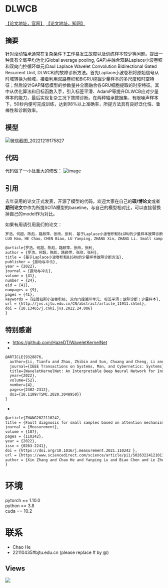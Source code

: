 # DLWCB

[【论文地址，官网】](http://jvs.sjtu.edu.cn/CN/abstract/abstract11911.shtml)
[【论文地址，知网】](https://doi.org/10.13465/j.cnki.jvs.2022.24.006)

## 摘要

针对滚动轴承通常在复杂条件下工作易发生故障以及训练样本较少等问题。提出一种具有全局平均池化(Global average pooling, GAP)并融合双路Laplace小波卷积和双向门控循环单元(Daul Laplace Wavelet Convolution Bidirectional Gated Recurrent Unit, DLWCB)的故障诊断方法。首先Laplace小波卷积将原始信号从时域转换为频域，接着利用双路卷积和BiGRU挖掘少量样本的多尺度和时空特征；然后设计GAP降低模型的参数量并全面融合各GRU细胞提取的时空特征。其中从优化算法和目标函数入手，引入标签平滑、AdamP等提升DLWCB应对少量样本的能力，最后实现复杂工况下故障诊断。在两种轴承数据集、有限噪声样本下，50秒内便可完成训练，达到98%以上准确率，所提方法具有良好泛化性、鲁棒性和诊断效率。
    
## 模型

![微信截图_20221219175827](https://user-images.githubusercontent.com/19371493/208401271-1d998bdd-7e84-46d7-8b29-2436bab46188.png)

## 代码
代码做了一小处重大的修改：
![image](https://user-images.githubusercontent.com/19371493/210122827-26e316fd-6dff-46e0-8e05-373118bcb298.png)

## 引用

去年录用的论文正式发表，开源了模型的代码，欢迎大家在自己的**硕/博论文**或者**期刊论文**中作为所提SOTA模型的baseline，与自己的模型相对比，可以直接替换掉自己的model作为对比。

如果有用请引用我们的论文：

```html
罗浩，何超，陈彪，路颜萍，张欣，张利. 基于Laplace小波卷积和BiGRU的少量样本故障诊断方法[J]. 振动与冲击, 2022, 41(24): 41-50.
LUO Hao，HE Chao，CHEN Biao，LU Yanping，ZHANG Xin，ZHANG Li. Small sample fault diagnosis based on Laplace wavelet convolution and BiGRU. JOURNAL OF VIBRATION AND SHOCK, 2022, 41(24): 41-50.
```

```html
@article{罗浩，何超，陈彪，路颜萍，张欣，张利,
author = {罗浩，何超，陈彪，路颜萍，张欣，张利},
title = {基于Laplace小波卷积和BiGRU的少量样本故障诊断方法},
publisher = {振动与冲击},
year = {2022},
journal = {振动与冲击},
volume = {41},
number = {24},
eid = {41},
numpages = {9},
pages = {41},
keywords = {拉普拉斯小波卷积核; 双向门控循环单元; 标签平滑；故障诊断；少量样本},
url = {http://jvs.sjtu.edu.cn/CN/abstract/article_11911.shtml},
doi = {10.13465/j.cnki.jvs.2022.24.006}
} 
```
## 特别感谢
 - https://github.com/HazeDT/WaveletKernelNet
 - 
```html
@ARTICLE{9328876,
  author={Li, Tianfu and Zhao, Zhibin and Sun, Chuang and Cheng, Li and Chen, Xuefeng and Yan, Ruqiang and Gao, Robert X.},
  journal={IEEE Transactions on Systems, Man, and Cybernetics: Systems}, 
  title={WaveletKernelNet: An Interpretable Deep Neural Network for Industrial Intelligent Diagnosis}, 
  year={2022},
  volume={52},
  number={4},
  pages={2302-2312},
  doi={10.1109/TSMC.2020.3048950}}
} 
```
 - 
```html
@article{ZHANG2022110242,  
title = {Fault diagnosis for small samples based on attention mechanism},  
journal = {Measurement},  
volume = {187},  
pages = {110242},  
year = {2022},  
issn = {0263-2241},  
doi = {https://doi.org/10.1016/j.measurement.2021.110242 },  
url = {https://www.sciencedirect.com/science/article/pii/S0263224121011507},  
author = {Xin Zhang and Chao He and Yanping Lu and Biao Chen and Le Zhu and Li Zhang}  
} 
```
# 环境

pytorch == 1.10.0  
python ==  3.8  
cuda ==  10.2   

# 联系
- Chao He
- 22110435#bjtu.edu.cn   (please replace # by @)

## Views
![](http://profile-counter.glitch.me/liguge/count.svg)
